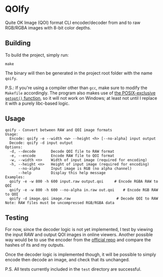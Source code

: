 # QOIfy

Quite OK Image (QOI) format CLI encoder/decoder from and to raw RGB/RGBA images with 8-bit color depths.

## Building
To build the project, simply run:
```
make
```
The binary will then be generated in the project root folder with the name `qoify`.

P.S.: If you're using a compiler other than `gcc`, make sure to modify the `Makefile` accordingly. The program also makes use of [the POSIX-exclusive `getopt()` function](https://man7.org/linux/man-pages/man3/getopt.3.html), so it will not work on Windows; at least not until I replace it with a purely libc-based logic.

## Usage
```
qoify - Convert between RAW and QOI image formats
Usage:
  Encode: qoify -e --width <w> --height <h> [--no-alpha] input output
  Decode: qoify -d input output
Options:
  -d, --decode       Decode QOI file to RAW format
  -e, --encode       Encode RAW file to QOI format
  -w, --width <n>    Width of input image (required for encoding)
  -h, --height <n>   Height of input image (required for encoding)
      --no-alpha     Input image is RGB (no alpha channel)
      --help         Display this help message
Examples:
  qoify -e -w 800 -h 600 input.raw output.qoi     # Encode RGBA RAW to QOI
  qoify -e -w 800 -h 600 --no-alpha in.raw out.qoi    # Encode RGB RAW to QOI
  qoify -d image.qoi image.raw                     # Decode QOI to RAW
Note: RAW files must be uncompressed RGB/RGBA data
```

## Testing
For now, since the decoder logic is not yet implemented, I test by viewing the input RAW and output QOI images in online viewers.
Another possible way would be to use the encoder from the [official repo](https://github.com/phoboslab/qoi) and compare the hashes of its and my outputs.

Once the decoder logic is implemented though, it will be possible to simply encode then decode an image, and check that its unchanged.

P.S. All tests currently included in the `test` directory are successful. 
